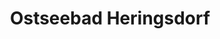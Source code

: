 ---
title: Ostseebad Heringsdorf
url: /ostseebad-heringsdorf/
latitude: 53.957
longitude: 14.166
---